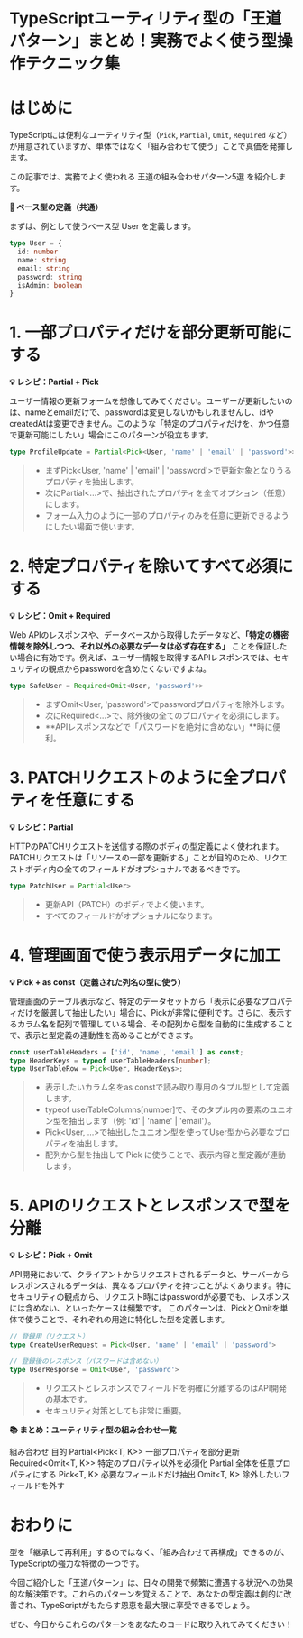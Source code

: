 # TypeScriptユーティリティ型の「王道パターン」まとめ！実務でよく使う型操作テクニック集

# はじめに

TypeScriptには便利なユーティリティ型（`Pick`, `Partial`, `Omit`, `Required` など）が用意されていますが、単体ではなく「組み合わせて使う」ことで真価を発揮します。

この記事では、実務でよく使われる 王道の組み合わせパターン5選 を紹介します。

**🎯 ベース型の定義（共通）**

まずは、例として使うベース型 User を定義します。

```ts
type User = {
  id: number
  name: string
  email: string
  password: string
  isAdmin: boolean
}
```

# 1\. 一部プロパティだけを部分更新可能にする

**💡 レシピ：Partial + Pick**

ユーザー情報の更新フォームを想像してみてください。ユーザーが更新したいのは、nameとemailだけで、passwordは変更しないかもしれませんし、idやcreatedAtは変更できません。このような「特定のプロパティだけを、かつ任意で更新可能にしたい」場合にこのパターンが役立ちます。

```ts
type ProfileUpdate = Partial<Pick<User, 'name' | 'email' | 'password'>>
```

>* まずPick<User, 'name' | 'email' | 'password'>で更新対象となりうるプロパティを抽出します。
>* 次にPartial<...>で、抽出されたプロパティを全てオプション（任意）にします。
>* フォーム入力のように一部のプロパティのみを任意に更新できるようにしたい場面で使います。

# 2\. 特定プロパティを除いてすべて必須にする

**💡 レシピ：Omit + Required**

Web APIのレスポンスや、データベースから取得したデータなど、**「特定の機密情報を除外しつつ、それ以外の必要なデータは必ず存在する」** ことを保証したい場合に有効です。例えば、ユーザー情報を取得するAPIレスポンスでは、セキュリティの観点からpasswordを含めたくないですよね。

```ts
type SafeUser = Required<Omit<User, 'password'>>
```

>* まずOmit<User, 'password'>でpasswordプロパティを除外します。
>* 次にRequired<...>で、除外後の全てのプロパティを必須にします。
>* **APIレスポンスなどで「パスワードを絶対に含めない」**時に便利。

# 3\. PATCHリクエストのように全プロパティを任意にする

**💡 レシピ：Partial**

HTTPのPATCHリクエストを送信する際のボディの型定義によく使われます。PATCHリクエストは「リソースの一部を更新する」ことが目的のため、リクエストボディ内の全てのフィールドがオプショナルであるべきです。

```ts
type PatchUser = Partial<User>
```

>* 更新API（PATCH）のボディでよく使います。
>* すべてのフィールドがオプショナルになります。

# 4\. 管理画面で使う表示用データに加工

**💡 Pick + as const（定義された列名の型に使う）**

管理画面のテーブル表示など、特定のデータセットから「表示に必要なプロパティだけを厳選して抽出したい」場合に、Pickが非常に便利です。さらに、表示するカラム名を配列で管理している場合、その配列から型を自動的に生成することで、表示と型定義の連動性を高めることができます。

```ts
const userTableHeaders = ['id', 'name', 'email'] as const;
type HeaderKeys = typeof userTableHeaders[number];
type UserTableRow = Pick<User, HeaderKeys>;
```

>* 表示したいカラム名をas constで読み取り専用のタプル型として定義します。
>* typeof userTableColumns[number]で、そのタプル内の要素のユニオン型を抽出します（例: 'id' | 'name' | 'email'）。
>* Pick<User, ...>で抽出したユニオン型を使ってUser型から必要なプロパティを抽出します。
>* 配列から型を抽出して Pick に使うことで、表示内容と型定義が連動します。

# 5\. APIのリクエストとレスポンスで型を分離

**💡 レシピ：Pick + Omit**

API開発において、クライアントからリクエストされるデータと、サーバーからレスポンスされるデータは、異なるプロパティを持つことがよくあります。特にセキュリティの観点から、リクエスト時にはpasswordが必要でも、レスポンスには含めない、といったケースは頻繁です。
このパターンは、PickとOmitを単体で使うことで、それぞれの用途に特化した型を定義します。

```ts
// 登録用（リクエスト）
type CreateUserRequest = Pick<User, 'name' | 'email' | 'password'>

// 登録後のレスポンス（パスワードは含めない）
type UserResponse = Omit<User, 'password'>
```

>* リクエストとレスポンスでフィールドを明確に分離するのはAPI開発の基本です。
>* セキュリティ対策としても非常に重要。

**📚 まとめ：ユーティリティ型の組み合わせ一覧**

組み合わせ	目的
Partial<Pick<T, K>>	一部プロパティを部分更新
Required<Omit<T, K>>	特定のプロパティ以外を必須化
Partial<T>	全体を任意プロパティにする
Pick<T, K>	必要なフィールドだけ抽出
Omit<T, K>	除外したいフィールドを外す

# おわりに

型を「継承して再利用」するのではなく、「組み合わせて再構成」できるのが、TypeScriptの強力な特徴の一つです。

今回ご紹介した「王道パターン」は、日々の開発で頻繁に遭遇する状況への効果的な解決策です。これらのパターンを覚えることで、あなたの型定義は劇的に改善され、TypeScriptがもたらす恩恵を最大限に享受できるでしょう。

ぜひ、今日からこれらのパターンをあなたのコードに取り入れてみてください！
